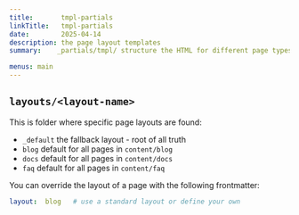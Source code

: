 ```yaml
---
title:       tmpl-partials
linkTitle:   tmpl-partials
date:        2025-04-14
description: the page layout templates
summary:    _partials/tmpl/ structure the HTML for different page types

menus: main
---
```


## `layouts/<layout-name>`

This is folder where specific page layouts are found:

* `_default`  the fallback layout - root of all truth
* `blog`  default for all pages in `content/blog`
* `docs`  default for all pages in `content/docs`
* `faq`  default for all pages in `content/faq`

You can override the layout of a page with the following frontmatter:

```yaml  {linenos=inline}
layout:  blog   # use a standard layout or define your own
```
